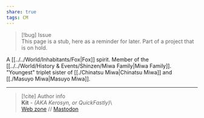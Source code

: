 ```yaml
---  
share: true  
tags: CM  
---  
```

> [!bug] Issue  
> This page is a stub, here as a reminder for later. Part of a project that is on hold.  
  
A [[../../World/Inhabitants/Fox|Fox]] spirit. Member of the [[../../World/History & Events/Shinzen/Miwa Family|Miwa Family]]. "Youngest" triplet sister of [[./Chinatsu Miwa|Chinatsu Miwa]] and [[./Masuyo Miwa|Masuyo Miwa]].  
  
-----  
> [!cite] Author info  
> **Kit** - *(AKA Kerosyn, or QuickFastly)*\  
> [Web zone](https://kitabe.link) // [Mastodon](https://social.tripulse.net/@kit)
